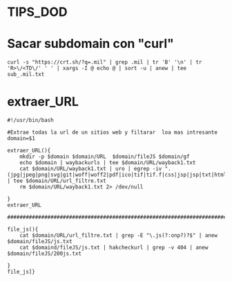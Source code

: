 # TIPS_DOD 

# Sacar subdomain con "curl" 

    curl -s "https://crt.sh/?q=.mil" | grep .mil | tr 'B' '\n' | tr 'R>\/<TD\/' ' ' | xargs -I @ echo @ | sort -u | anew | tee sub_.mil.txt


# extraer_URL
    
    #!/usr/bin/bash

    #Extrae todas la url de un sitios web y filtarar  loa mas intresante
    domain=$1

    extraer_URL(){
        mkdir -p $domain $domain/URL  $domain/fileJS $domain/gf
        echo $domain | waybackurls | tee $domain/URL/wayback1.txt
        cat $domain/URL/wayback1.txt | uro | egrep -iv ".(jpg|jpeg|png|svg|git|woff|woff2|pdf|ico|tif|tif.f|css|jsp|jsp|txt|html|htm)" | tee $domain/URL/url_filtre.txt
        rm $domain/URL/wayback1.txt 2> /dev/null

    }
    extraer_URL

    ####################################################################################

    file_js(){
        cat $domain/URL/url_filtre.txt | grep -E "\.js(?:onp?)?$" | anew $domain/fileJS/js.txt
        cat $domaind/fileJS/js.txt | hakcheckurl | grep -v 404 | anew $domain/fileJS/200js.txt

    }
    file_js]}

